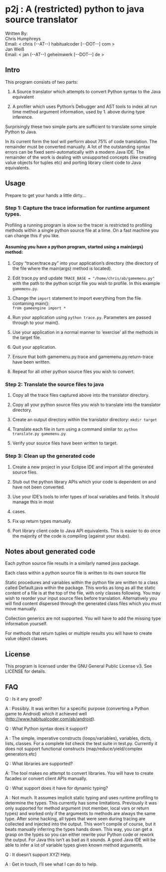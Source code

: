 p2j : A (restricted) python to java source translator
=====================================================

Written By:  
Chris Humphreys  
Email: < chris (--AT--) habitualcoder [--DOT--] com >  
Jan Weiß  
Email: < jan (--AT--) geheimwerk [--DOT--] de >


Intro
-----

This program consists of two parts:

1. A Source translator which attempts to convert Python syntax to the Java equivalent

2. A profiler which uses Python’s Debugger and AST tools to index all run time method 
argument information, used by 1. above during type inference.


Surprisingly these two simple parts are sufficient to translate some simple Python 
to Java.

In its current form the tool will perform about 75% of code translation. The remainder
must be converted manually. A lot of the outstanding syntax errors can be fixed 
semi-automatically with a modern Java IDE. The remainder of the work is dealing
with unsupported concepts (like creating value objects for tuples etc) and porting
library client code to Java equivalents.


Usage
-----

Prepare to get your hands a little dirty…

### Step 1: Capture the trace information for runtime argument types.

Profiling a running program is slow so the tracer is restricted to profiling methods within
a single python source file at a time. On a fast machine you can change this if you like.

#### Assuming you have a python program, started using a main(args) method:

1. Copy “tracer/trace.py” into your application’s directory (the directory of the file where the main(args) method is located).  

2. Edit trace.py and update `TRACE_BASE = "/home/chris/ab/gamemenu.py"` with the path to the python script file you wish to profile. In this example `gamemenu.py`.

3. Change the `import` statement to import everything from the file containing main():  
`from gameengine import *`

4. Run your application using `python trace.py`. Parameters are passed through to your main().

5. Use your application in a normal manner to ‘exercise’ all the methods in the target file.

6. Quit your application.

7. Ensure that both gamemenu.py.trace and gamemenu.py.return-trace have been written.

8. Repeat for all other python source files you wish to convert.


### Step 2: Translate the source files to java

1. Copy all the trace files captured above into the translator directory.

2. Copy all your python source files you wish to translate into the translator directory.

3. Create an output directory within the translator directory:  `mkdir target`

4. Translate each file in turn using a command similar to:  `python translate.py gamemenu.py`

5. Verify your source files have been written to target.

### Step 3: Clean up the generated code

1. Create a new project in your Eclipse IDE and import all the generated source files.

2. Stub out the python library APIs which your code is dependent on and have not been converted.

3. Use your IDE’s tools to infer types of local variables and fields. It should manage this in most
4. cases.

5. Fix up return types manually.

6. Port library client code to Java API equivalents. This is easier to do once the majority of the code is compiling (against your stubs).


Notes about generated code
--------------------------

Each python source file results in a similarly named java package.

Each class within a python source file is written to its own source file

Static procedures and variables within the python file are written to a class called Default.java
within the package. This works as long as all the static content of a file is at the top of the file, 
with only classes following. You may wish to reorder your input source files before translation. 
Alternatively you will find content dispersed through the generated class files which you must move
manually.

Collection generics are not supported. You will have to add the missing type information yourself.

For methods that return tuples or multiple results you will have to create value object classes.



License
-------
This program is licensed under the GNU General Public License v3. See LICENSE for details.



FAQ
---

Q : Is it any good?

A : Possibly. It was written for a specific purpose (converting a Python game to Android)
which it achieved well (http://www.habitualcoder.com/ab/android).

Q : What Python syntax does it support?

A : The simple, imperative constructs (loops/variables), variables, dicts, lists, classes. For
a complete list check the test suite in test.py.
Currently it does not support functional constructs (map/reduce/yield/complex generators etc)

Q : What libraries are supported?

A: The tool makes no attempt to convert libraries. You will have to create facades or convert
client APIs manually.

Q : What support does it have for dynamic typing?

A : Not much. It assumes implicit static typing and uses runtime profiling to determine the types. This currently has some limitations.
Previously it was only supported for method argument (not member, local vars or return types) and worked only if 
the arguments to methods are always the same type. After some hacking, all types that were seen during tracing are collected and injected into the output. This won’t compile of course, but it beats manually inferring the types hands down. This way, you can get a grasp on the types so you can either rewrite your Python code or rework the output. For Java this isn’t as bad as it sounds. A good Java IDE will be able to infer a lot of variable types given known method arguments.

Q : It doesn’t support XYZ! Help.

A : Get in touch, I’ll see what I can do to help.


